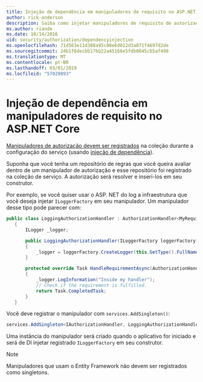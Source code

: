 ```yaml
---
title: Injeção de dependência em manipuladores de requisito no ASP.NET Core
author: rick-anderson
description: Saiba como injetar manipuladores de requisito de autorização em um aplicativo ASP.NET Core usando a injeção de dependência.
ms.author: riande
ms.date: 10/14/2016
uid: security/authorization/dependencyinjection
ms.openlocfilehash: 71d563e11d308a95c08e6d012d3a071f4697d2de
ms.sourcegitcommit: 24b1f6decbb17bb22a45166e5fdb0845c65af498
ms.translationtype: MT
ms.contentlocale: pt-BR
ms.lasthandoff: 03/01/2019
ms.locfileid: "57029893"
---
```

# <a name="dependency-injection-in-requirement-handlers-in-aspnet-core"></a>Injeção de dependência em manipuladores de requisito no ASP.NET Core

<a name="security-authorization-di"></a>

[Manipuladores de autorização devem ser registrados](xref:security/authorization/policies#handler-registration) na coleção durante a configuração do serviço (usando [injeção de dependência](xref:fundamentals/dependency-injection)).

Suponha que você tenha um repositório de regras que você queira avaliar dentro de um manipulador de autorização e esse repositório foi registrado na coleção de serviço. A autorização será resolver e inseri-los em seu construtor.

Por exemplo, se você quiser usar o ASP. NET do log a infraestrutura que você deseja injetar `ILoggerFactory` em seu manipulador. Um manipulador desse tipo pode parecer com:

```csharp
public class LoggingAuthorizationHandler : AuthorizationHandler<MyRequirement>
   {
       ILogger _logger;

       public LoggingAuthorizationHandler(ILoggerFactory loggerFactory)
       {
           _logger = loggerFactory.CreateLogger(this.GetType().FullName);
       }

       protected override Task HandleRequirementAsync(AuthorizationHandlerContext context, MyRequirement requirement)
       {
           _logger.LogInformation("Inside my handler");
           // Check if the requirement is fulfilled.
           return Task.CompletedTask;
       }
   }
   ```

Você deve registrar o manipulador com `services.AddSingleton()`:

```csharp
services.AddSingleton<IAuthorizationHandler, LoggingAuthorizationHandler>();
```

Uma instância do manipulador será criado quando o aplicativo for iniciado e será de DI injetar registrado `ILoggerFactory` em seu construtor.

> [!NOTE]
> Manipuladores que usam o Entity Framework não devem ser registrados como singletons.
